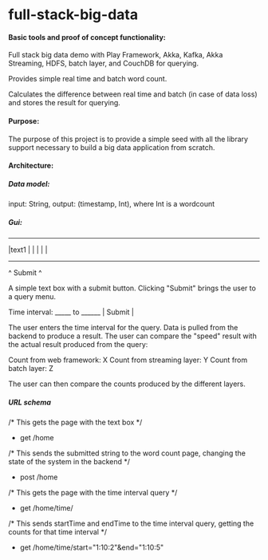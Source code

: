 # full-stack-big-data

#### Basic tools and proof of concept functionality:

Full stack big data demo with Play Framework, Akka, Kafka, Akka Streaming, HDFS, batch layer, and CouchDB for querying. 

Provides simple real time and batch word count. 

Calculates the difference between real time and batch (in case of data loss) and stores the result for querying.

#### Purpose:

The purpose of this project is to provide a simple seed with all the library support necessary to build a big data application from scratch.

#### Architecture:

##### Data model:

input: String, output: (timestamp, Int), where Int is a wordcount

##### Gui:

 ________
 |text1 |
 |      |
 |      |
 ________
^ Submit ^

A simple text box with a submit button. Clicking "Submit" brings the user to a query menu.

Time interval: _____ to ______ | Submit |

The user enters the time interval for the query. Data is pulled from the backend to produce a result. The user can compare the "speed" result with the actual result produced from the query:

Count from web framework: X
Count from streaming layer: Y
Count from batch layer: Z

The user can then compare the counts produced by the different layers.

##### URL schema

/* This gets the page with the text box */
- get  /home    

/* This sends the submitted string to the word count page, changing the state of the system in the backend */
- post /home    

/* This gets the page with the time interval query */
- get  /home/time/   

/* This sends startTime and endTime to the time interval query, getting the counts for that time interval */
- get  /home/time/start="1:10:2"&end="1:10:5"     

